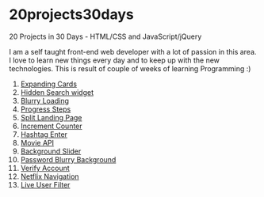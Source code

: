 # 20projects30days
20 Projects in 30 Days - HTML/CSS and JavaScript/jQuery

I am a self taught front-end web developer with a lot of passion in this area. I love to learn new things every day and to keep up with the new technologies.
This is result of couple of weeks of learning Programming :)

1.  [Expanding Cards](https://github.com/VPeleven/20projects30days/tree/main/expanding%20cards)
2.  [Hidden Search widget](https://github.com/VPeleven/20projects30days/tree/main/Hidden%20Search%20widget)
3.  [Blurry Loading](https://github.com/VPeleven/20projects30days/tree/main/blurry%20loading)
4.  [Progress Steps](https://github.com/VPeleven/20projects30days/tree/main/progrss%20steps)
5.  [Split Landing Page](https://github.com/VPeleven/20projects30days/tree/main/Split%20Landing%20Page)
6.  [Increment Counter](https://github.com/VPeleven/20projects30days/tree/main/Increment%20Counter)
7.  [Hashtag Enter](https://github.com/VPeleven/20projects30days/tree/main/Hashtag%20Enter)
8.  [Movie API](https://github.com/VPeleven/20projects30days/tree/main/Movie%20Library)
9.  [Background Slider](https://github.com/VPeleven/20projects30days/tree/main/Background%20Slider)
10. [Password Blurry Background](https://github.com/VPeleven/20projects30days/tree/main/Password%20Blurry%20Background)
11. [Verify Account](https://github.com/VPeleven/20projects30days/tree/main/Verify%20Account)
12. [Netflix Navigation](https://github.com/VPeleven/20projects30days/tree/main/Netflix%20Navigation)
13. [Live User Filter](https://github.com/VPeleven/20projects30days/tree/main/Live%20user%20filter)
